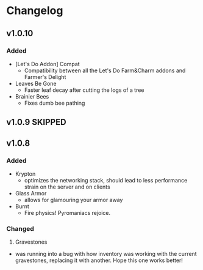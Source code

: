 # Changelog

## v1.0.10

### Added
* [Let's Do Addon] Compat
  * Compatibility between all the Let's Do Farm&Charm addons and Farmer's Delight
* Leaves Be Gone
  * Faster leaf decay after cutting the logs of a tree
* Brainier Bees
  * Fixes dumb bee pathing 

## v1.0.9 SKIPPED

## v1.0.8

### Added

* Krypton
  * optimizes the networking stack, should lead to less performance strain on the server and on clients
* Glass Armor
  * allows for glamouring your armor away
* Burnt
  * Fire physics! Pyromaniacs rejoice.

### Changed

1. Gravestones
  * was running into a bug with how inventory was working with the current gravestones, replacing it with another. Hope this one works better!
